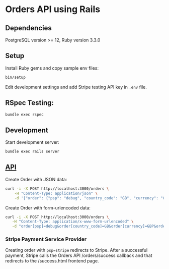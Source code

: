 # Orders API using Rails

## Dependencies

PostgreSQL version >= 12, Ruby version 3.3.0

## Setup

Install Ruby gems and copy sample env files:

~~~sh
bin/setup
~~~

Edit development settings and add Stripe testing API key in `.env` file.

## RSpec Testing:

~~~sh
bundle exec rspec
~~~

## Development

Start development server:

~~~sh
bundle exec rails server
~~~

## [API](/API.md)

Create Order with JSON data:

~~~sh
curl -i -X POST http://localhost:3000/orders \
    -H "Content-Type: application/json" \
    -d '{"order": {"psp": "debug", "country_code": "GB", "currency": "GBP", "email": "herbert.conroy@email.com", "first_name": "Herbert", "last_name": "Conroy", "address1": "930 Kiehn Walks", "address2": "44216", "city": "Lake Terrance", "postal_code": "67570-3035", "line_items": [{"product_variant": "ab-roller/blue", "quantity": 1}]}}'
~~~

Create Order with form-urlencoded data:

~~~sh
curl -i -X POST http://localhost:3000/orders \
   -H "Content-Type: application/x-www-form-urlencoded" \
   -d "order[psp]=debug&order[country_code]=GB&order[currency]=GBP&order[email]=herbert.conroy@email.com&order[first_name]=Herbert&order[last_name]=Conroy&order[address1]=930 Kiehn Walks&order[address2]=44216&order[city]=Lake Terrance&order[postal_code]=67570-3035&order[line_items][][product_handle]=ab-roller/blue&order[line_items][][quantity]=1"
~~~

### Stripe Payment Service Provider

Creating order with `psp=stripe` redirects to Stripe. After a successful payment, Stripe calls the Orders API /orders/success callback and that redirects to the /success.html frontend page.
